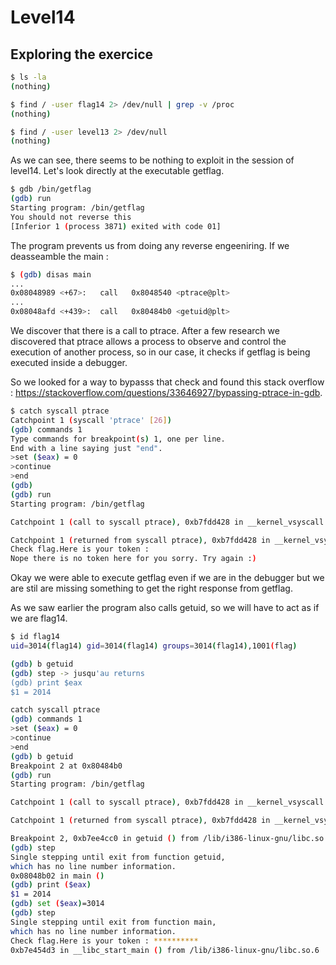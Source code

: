 # Level14

## Exploring the exercice

```bash 
$ ls -la
(nothing)

$ find / -user flag14 2> /dev/null | grep -v /proc
(nothing)

$ find / -user level13 2> /dev/null
(nothing)
```

As we can see, there seems to be nothing to exploit in the session of level14. 
Let's look directly at the executable getflag.

```bash 
$ gdb /bin/getflag
(gdb) run
Starting program: /bin/getflag
You should not reverse this
[Inferior 1 (process 3871) exited with code 01]
```

The program prevents us from doing any reverse engeeniring. 
If we deasseamble the main : 

```bash 
$ (gdb) disas main
...
0x08048989 <+67>:	call   0x8048540 <ptrace@plt>
...
0x08048afd <+439>:	call   0x80484b0 <getuid@plt>
```

We discover that there is a call to ptrace. 
After a few research we discovered that ptrace allows a process to observe and control the execution of another process, so in our case, it checks if getflag is being executed inside a debugger. 

So we looked for a way to bypasss that check and found this stack overflow : https://stackoverflow.com/questions/33646927/bypassing-ptrace-in-gdb. 


```bash
$ catch syscall ptrace
Catchpoint 1 (syscall 'ptrace' [26])
(gdb) commands 1
Type commands for breakpoint(s) 1, one per line.
End with a line saying just "end".
>set ($eax) = 0
>continue
>end
(gdb) 
(gdb) run
Starting program: /bin/getflag 

Catchpoint 1 (call to syscall ptrace), 0xb7fdd428 in __kernel_vsyscall ()

Catchpoint 1 (returned from syscall ptrace), 0xb7fdd428 in __kernel_vsyscall ()
Check flag.Here is your token : 
Nope there is no token here for you sorry. Try again :)
```

Okay we were able to execute getflag even if we are in the debugger but we are stil are missing something to get the right response from getflag. 

As we saw earlier the program also calls getuid, so we will have to act as if we are flag14. 

```bash 
$ id flag14
uid=3014(flag14) gid=3014(flag14) groups=3014(flag14),1001(flag)
```

```bash 
(gdb) b getuid
(gdb) step -> jusqu'au returns
(gdb) print $eax
$1 = 2014
```


```bash 
catch syscall ptrace
(gdb) commands 1
>set ($eax) = 0
>continue
>end
(gdb) b getuid
Breakpoint 2 at 0x80484b0
(gdb) run
Starting program: /bin/getflag 

Catchpoint 1 (call to syscall ptrace), 0xb7fdd428 in __kernel_vsyscall ()

Catchpoint 1 (returned from syscall ptrace), 0xb7fdd428 in __kernel_vsyscall ()

Breakpoint 2, 0xb7ee4cc0 in getuid () from /lib/i386-linux-gnu/libc.so.6
(gdb) step
Single stepping until exit from function getuid,
which has no line number information.
0x08048b02 in main ()
(gdb) print ($eax)
$1 = 2014
(gdb) set ($eax)=3014
(gdb) step
Single stepping until exit from function main,
which has no line number information.
Check flag.Here is your token : **********
0xb7e454d3 in __libc_start_main () from /lib/i386-linux-gnu/libc.so.6
```



